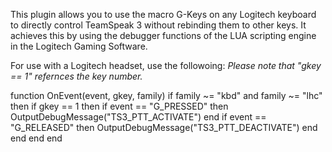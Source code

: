 This plugin allows you to use the macro G-Keys on any Logitech keyboard to directly control TeamSpeak 3 without rebinding them to other keys. It achieves this by using the debugger functions of the LUA scripting engine in the Logitech Gaming Software.


For use with a Logitech headset, use the followoing:
*Please note that "gkey == 1" refernces the key number.*

function OnEvent(event, gkey, family)
if family ~= "kbd" and family ~= "lhc" then
if gkey == 1 then
if event == "G_PRESSED" then
OutputDebugMessage("TS3_PTT_ACTIVATE")
end
if event == "G_RELEASED" then
OutputDebugMessage("TS3_PTT_DEACTIVATE")
end
end
end
end

